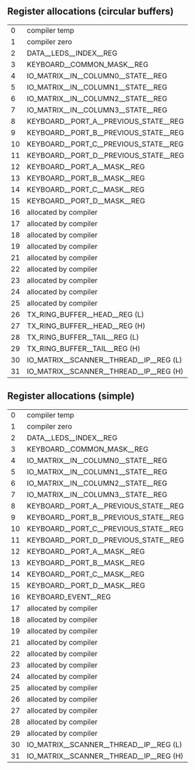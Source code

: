 ## Register allocations (circular buffers)

|    |                                                                 |
|----|-----------------------------------------------------------------|
|  0 | compiler temp                                                   |
|  1 | compiler zero                                                   |
|  2 | DATA__LEDS__INDEX__REG                                          |
|  3 | KEYBOARD__COMMON_MASK__REG                                      |
|  4 | IO_MATRIX__IN__COLUMN0__STATE__REG                              |
|  5 | IO_MATRIX__IN__COLUMN1__STATE__REG                              |
|  6 | IO_MATRIX__IN__COLUMN2__STATE__REG                              |
|  7 | IO_MATRIX__IN__COLUMN3__STATE__REG                              |
|  8 | KEYBOARD__PORT_A__PREVIOUS_STATE__REG                           |
|  9 | KEYBOARD__PORT_B__PREVIOUS_STATE__REG                           |
| 10 | KEYBOARD__PORT_C__PREVIOUS_STATE__REG                           |
| 11 | KEYBOARD__PORT_D__PREVIOUS_STATE__REG                           |
| 12 | KEYBOARD__PORT_A__MASK__REG                                     |
| 13 | KEYBOARD__PORT_B__MASK__REG                                     |
| 14 | KEYBOARD__PORT_C__MASK__REG                                     |
| 15 | KEYBOARD__PORT_D__MASK__REG                                     |
| 16 | allocated by compiler                                           |
| 17 | allocated by compiler                                           |
| 18 | allocated by compiler                                           |
| 19 | allocated by compiler                                           |
| 21 | allocated by compiler                                           |
| 22 | allocated by compiler                                           |
| 23 | allocated by compiler                                           |
| 24 | allocated by compiler                                           |
| 25 | allocated by compiler                                           |
| 26 | TX_RING_BUFFER__HEAD__REG (L)                                   |
| 27 | TX_RING_BUFFER__HEAD__REG (H)                                   |
| 28 | TX_RING_BUFFER__TAIL__REG (L)                                   |
| 29 | TX_RING_BUFFER__TAIL__REG (H)                                   |
| 30 | IO_MATRIX__SCANNER__THREAD__IP__REG (L)                         |
| 31 | IO_MATRIX__SCANNER__THREAD__IP__REG (H)                         |


## Register allocations (simple)

|    |                                                                 |
|----|-----------------------------------------------------------------|
|  0 | compiler temp                                                   |
|  1 | compiler zero                                                   |
|  2 | DATA__LEDS__INDEX__REG                                          |
|  3 | KEYBOARD__COMMON_MASK__REG                                      |
|  4 | IO_MATRIX__IN__COLUMN0__STATE__REG                              |
|  5 | IO_MATRIX__IN__COLUMN1__STATE__REG                              |
|  6 | IO_MATRIX__IN__COLUMN2__STATE__REG                              |
|  7 | IO_MATRIX__IN__COLUMN3__STATE__REG                              |
|  8 | KEYBOARD__PORT_A__PREVIOUS_STATE__REG                           |
|  9 | KEYBOARD__PORT_B__PREVIOUS_STATE__REG                           |
| 10 | KEYBOARD__PORT_C__PREVIOUS_STATE__REG                           |
| 11 | KEYBOARD__PORT_D__PREVIOUS_STATE__REG                           |
| 12 | KEYBOARD__PORT_A__MASK__REG                                     |
| 13 | KEYBOARD__PORT_B__MASK__REG                                     |
| 14 | KEYBOARD__PORT_C__MASK__REG                                     |
| 15 | KEYBOARD__PORT_D__MASK__REG                                     |
| 16 | KEYBOARD_EVENT__REG                                             |
| 17 | allocated by compiler                                           |
| 18 | allocated by compiler                                           |
| 19 | allocated by compiler                                           |
| 21 | allocated by compiler                                           |
| 22 | allocated by compiler                                           |
| 23 | allocated by compiler                                           |
| 24 | allocated by compiler                                           |
| 25 | allocated by compiler                                           |
| 26 | allocated by compiler                                           |
| 27 | allocated by compiler                                           |
| 28 | allocated by compiler                                           |
| 29 | allocated by compiler                                           |
| 30 | IO_MATRIX__SCANNER__THREAD__IP__REG (L)                         |
| 31 | IO_MATRIX__SCANNER__THREAD__IP__REG (H)                         |

